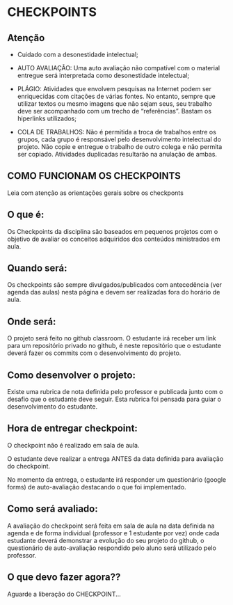 # CHECKPOINTS

## Atenção

- Cuidado com a desonestidade intelectual;

- AUTO AVALIAÇÃO: Uma auto avaliação não compatível com o material entregue será interpretada como desonestidade intelectual;

- PLÁGIO: Atividades que envolvem pesquisas na Internet podem ser enriquecidas com citações de várias fontes. No entanto, sempre que utilizar textos ou mesmo imagens que não sejam seus, seu trabalho deve ser acompanhado com um trecho de “referências”. Bastam os hiperlinks utilizados;

- COLA DE TRABALHOS: Não é permitida a troca de trabalhos entre os grupos, cada grupo é responsável pelo desenvolvimento intelectual do projeto. Não copie e entregue o trabalho de outro colega e não permita ser copiado. Atividades duplicadas resultarão na anulação de ambas.

## COMO FUNCIONAM OS CHECKPOINTS

Leia com atenção as orientações gerais sobre os checkponts

## O que é:

Os Checkpoints da disciplina são baseados em pequenos projetos com o objetivo de avaliar os conceitos adquiridos dos conteúdos ministrados em aula. 

## Quando será:

Os checkpoints são sempre divulgados/publicados com antecedência (ver agenda das aulas) nesta página e devem ser realizadas fora do horário de aula.

## Onde será:

O projeto será feito no github classroom. O estudante irá receber um link para um repositório privado no github, é neste repositório que o estudante deverá fazer os commits com o desenvolvimento do projeto. 

## Como desenvolver o projeto:

Existe uma rubrica de nota definida pelo professor e publicada junto com o desafio que o estudante deve seguir. Esta rubrica foi pensada para guiar o desenvolvimento do estudante.

## Hora de entregar checkpoint:

O checkpoint não é realizado em sala de aula.

O estudante deve realizar a entrega ANTES da data definida para avaliação do checkpoint.

No momento da entrega, o estudante irá responder um questionário (google forms) de auto-avaliação destacando o que foi implementado.

## Como será avaliado:

A avaliação do checkpoint será feita em sala de aula na data definida na agenda e de forma individual (professor e 1 estudante por vez) onde cada estudante deverá demonstrar a evolução do seu projeto do github, o questionário de auto-avaliação respondido pelo aluno será utilizado pelo professor.


## O que devo fazer agora??

Aguarde a liberação do CHECKPOINT...